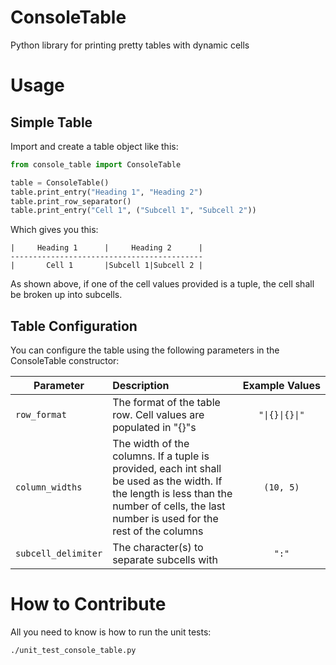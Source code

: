 # ConsoleTable
Python library for printing pretty tables with dynamic cells

# Usage
## Simple Table
Import and create a table object like this:

```python
from console_table import ConsoleTable

table = ConsoleTable()
table.print_entry("Heading 1", "Heading 2")
table.print_row_separator()
table.print_entry("Cell 1", ("Subcell 1", "Subcell 2"))

```

Which gives you this:

```commandline
|     Heading 1      |     Heading 2      |
-------------------------------------------
|       Cell 1       |Subcell 1|Subcell 2 |
```
As shown above, if one of the cell values provided is a tuple, the cell shall be broken up into subcells.

## Table Configuration
You can configure the table using the following parameters in the ConsoleTable constructor:

| Parameter         | Description   | Example&nbsp;Values |
| ----------------- |:--------------|:--------:|
| `row_format`        | The format of the table row. Cell values are populated in "{}"s | <code>"&#124;{}&#124;{}&#124;"</code> |
| `column_widths`     | The width of the columns. If a tuple is provided, each int shall be used as the width.  If the length is less than the number of cells, the last number is used for the rest of the columns | `(10, 5)` |
| `subcell_delimiter` | The character(s) to separate subcells with | `":"` |

# How to Contribute
All you need to know is how to run the unit tests:

```
./unit_test_console_table.py
```